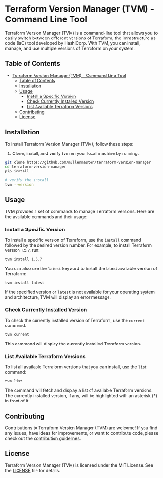 # Terraform Version Manager (TVM) - Command Line Tool

Terraform Version Manager (TVM) is a command-line tool that allows you to easily switch between different versions of Terraform, the infrastructure as code (IaC) tool developed by HashiCorp. With TVM, you can install, manage, and use multiple versions of Terraform on your system.

## Table of Contents

- [Terraform Version Manager (TVM) - Command Line Tool](#terraform-version-manager-tvm---command-line-tool)
  - [Table of Contents](#table-of-contents)
  - [Installation](#installation)
  - [Usage](#usage)
    - [Install a Specific Version](#install-a-specific-version)
    - [Check Currently Installed Version](#check-currently-installed-version)
    - [List Available Terraform Versions](#list-available-terraform-versions)
  - [Contributing](#contributing)
  - [License](#license)

## Installation

To install Terraform Version Manager (TVM), follow these steps:

1. Clone, install, and verify tvm on your local machine by running:

```bash
git clone https://github.com/mullenmaster/terraform-version-manager
cd terraform-version-manager
pip install .

# verify the install
tvm --version
```

## Usage

TVM provides a set of commands to manage Terraform versions. Here are the available commands and their usage:

### Install a Specific Version

To install a specific version of Terraform, use the `install` command followed by the desired version number. For example, to install Terraform version 1.5.7, run:

```bash
tvm install 1.5.7
```

You can also use the `latest` keyword to install the latest available version of Terraform:

```bash
tvm install latest
```

If the specified version or `latest` is not available for your operating system and architecture, TVM will display an error message.

### Check Currently Installed Version

To check the currently installed version of Terraform, use the `current` command:

```bash
tvm current
```

This command will display the currently installed Terraform version.

### List Available Terraform Versions

To list all available Terraform versions that you can install, use the `list` command:

```bash
tvm list
```

The command will fetch and display a list of available Terraform versions. The currently installed version, if any, will be highlighted with an asterisk (\*) in front of it.

## Contributing

Contributions to Terraform Version Manager (TVM) are welcome! If you find any issues, have ideas for improvements, or want to contribute code, please check out the [contribution guidelines](CONTRIBUTING.md).

## License

Terraform Version Manager (TVM) is licensed under the MIT License. See the [LICENSE](LICENSE) file for details.
